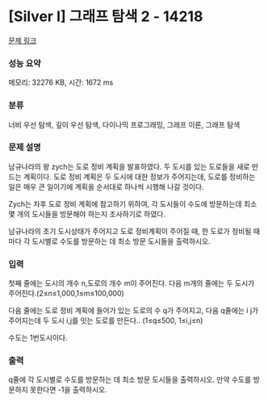 # [Silver I] 그래프 탐색 2 - 14218 

[문제 링크](https://www.acmicpc.net/problem/14218) 

### 성능 요약

메모리: 32276 KB, 시간: 1672 ms

### 분류

너비 우선 탐색, 깊이 우선 탐색, 다이나믹 프로그래밍, 그래프 이론, 그래프 탐색

### 문제 설명

<p>남규나라의 왕 zych는 도로 정비 계획을 발표하였다. 두 도시를 있는 도로들을 새로 만드는 계획이다. 도로 정비 계획은 두 도시에 대한 정보가 주어지는데, 도로를 정비하는 일은 매우 큰 일이기에 계획을 순서대로 하나씩 시행해 나갈 것이다.</p>

<p>Zych는 차후 도로 정비 계획에 참고하기 위하여, 각 도시들이 수도에 방문하는데 최소 몇 개의 도시들을 방문해야 하는지 조사하기로 하였다.</p>

<p>남규나라의 초기 도시상태가 주어지고 도로 정비계획이 주어질 때, 한 도로가 정비될 때마다 각 도시별로 수도를 방문하는 데 최소 방문 도시들을 출력하시오.</p>

### 입력 

 <p>첫째 줄에는 도시의 개수 n,도로의 개수 m이 주어진다. 다음 m개의 줄에는 두 도시가 주어진다.(2≤n≤1,000,1≤m≤100,000)</p>

<p>다음 줄에는 도로 정비 계획에 들어가 있는 도로의 수 q가 주어지고, 다음 q줄에는 i j가 주어지는데 두 도시 i,j를 잇는 도로를 만든다.. (1≤q≤500, 1≤i,j≤n)</p>

<p>수도는 1번도시이다.</p>

### 출력 

 <p>q줄에 각 도시별로 수도를 방문하는 데 최소 방문 도시들을 출력하시오. 만약 수도를 방문하지 못한다면 -1을 출력하시오.</p>

